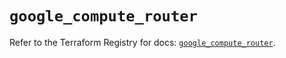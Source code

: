 # `google_compute_router`

Refer to the Terraform Registry for docs: [`google_compute_router`](https://registry.terraform.io/providers/hashicorp/google-beta/6.27.0/docs/resources/google_compute_router).
